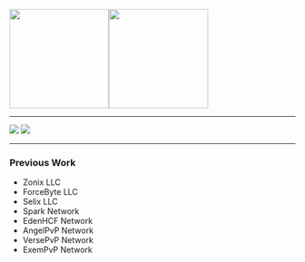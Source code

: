 <img src="https://img.icons8.com/color/344/c-plus-plus-logo.png" width="175"><img src="https://img.icons8.com/color/344/java-coffee-cup-logo--v1.png" width="175" >

<hr>
<img src="https://img.shields.io/badge/daniel@wakamat.su-%23D14836.svg?&style=for-the-badge&logo=gmail&logoColor=white" href="daniel@wakamat.su">
<img src="https://img.shields.io/badge/Chat%20on-Telegram-brightgreen.svg" href="escapees">

<hr>

### Previous Work

- Zonix LLC
- ForceByte LLC
- Selix LLC
- Spark Network
- EdenHCF Network
- AngelPvP Network
- VersePvP Network
- ExemPvP Network
